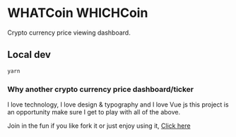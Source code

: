 # WHATCoin WHICHCoin

Crypto currency price viewing dashboard.

## Local dev

```bash
yarn
```

### Why another crypto currency price dashboard/ticker

I love technology, I love design & typography and I love Vue js this project is an opportunity make sure I get to play with all of the above.

Join in the fun if you like fork it or just enjoy using it, [Click here](https://mannuelf.github.io/whatcoinwhichcoin.github.io/)